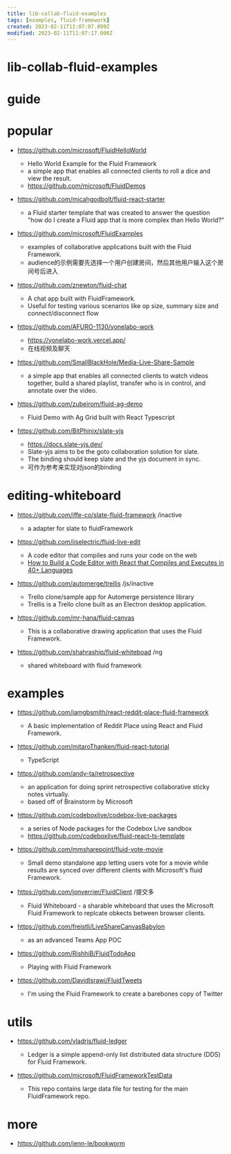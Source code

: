 ```yaml
---
title: lib-collab-fluid-examples
tags: [examples, fluid-framework]
created: 2023-02-11T11:07:07.099Z
modified: 2023-02-11T11:07:17.008Z
---
```


# lib-collab-fluid-examples

# guide

# popular
- https://github.com/microsoft/FluidHelloWorld
  - Hello World Example for the Fluid Framework
  - a simple app that enables all connected clients to roll a dice and view the result. 
  - https://github.com/microsoft/FluidDemos

- https://github.com/micahgodbolt/fluid-react-starter
  - a Fluid starter template that was created to answer the question "how do I create a Fluid app that is more complex than Hello World?" 

- https://github.com/microsoft/FluidExamples
  - examples of collaborative applications built with the Fluid Framework.
  - audience的示例需要先选择一个用户创建房间，然后其他用户输入这个房间号后进入

- https://github.com/znewton/fluid-chat
  - A chat app built with FluidFramework. 
  - Useful for testing various scenarios like op size, summary size and connect/disconnect flow
- https://github.com/AFURO-1130/yonelabo-work
  - https://yonelabo-work.vercel.app/
  - 在线视频及聊天
- https://github.com/SmallBlackHole/Media-Live-Share-Sample
  - a simple app that enables all connected clients to watch videos together, build a shared playlist, transfer who is in control, and annotate over the video.

- https://github.com/zubeirom/fluid-ag-demo
  - Fluid Demo with Ag Grid built with React Typescript

- https://github.com/BitPhinix/slate-yjs
  - https://docs.slate-yjs.dev/
  - Slate-yjs aims to be the goto collaboration solution for slate. 
  - The binding should keep slate and the yjs document in sync.
  - 可作为参考来实现对json的binding
# editing-whiteboard
- https://github.com/iffe-co/slate-fluid-framework /inactive
  - a adapter for slate to fluidFramework

- https://github.com/jiselectric/fluid-live-edit
  - A code editor that compiles and runs your code on the web
  - [How to Build a Code Editor with React that Compiles and Executes in 40+ Languages](https://www.freecodecamp.org/news/how-to-build-react-based-code-editor/)

- https://github.com/automerge/trellis /js/inactive
  - Trello clone/sample app for Automerge persistence library
  - Trellis is a Trello clone built as an Electron desktop application. 

- https://github.com/mr-hana/fluid-canvas
  - This is a collaborative drawing application that uses the Fluid Framework.
- https://github.com/shahraship/fluid-whiteboad /ng
  - shared whiteboard with fluid framework
# examples
- https://github.com/iamgbsmith/react-reddit-place-fluid-framework
  - A basic implementation of Reddit Place using React and Fluid Framework.

- https://github.com/mitaroThanken/fluid-react-tutorial
  - TypeScript

- https://github.com/andy-ta/retrospective
  - an application for doing sprint retrospective collaborative sticky notes virtually.
  - based off of Brainstorm by Microsoft

- https://github.com/codeboxlive/codebox-live-packages
  - a series of Node packages for the Codebox Live sandbox
  - https://github.com/codeboxlive/fluid-react-ts-template

- https://github.com/mmsharepoint/fluid-vote-movie
  - Small demo standalone app letting users vote for a movie while results are synced over different clients with Microsoft's fluid Framework.

- https://github.com/jonverrier/FluidClient /提交多
  - Fluid Whiteboard - a sharable whiteboard that uses the Microsoft Fluid Framework to replcate obkects between browser clients.

- https://github.com/freistli/LiveShareCanvasBabylon
  - as an advanced Teams App POC

- https://github.com/RishhiB/FluidTodoApp
  - Playing with Fluid Framework

- https://github.com/DavidIsrawi/FluidTweets
  - I'm using the Fluid Framework to create a barebones copy of Twitter
# utils
- https://github.com/vladris/fluid-ledger
  - Ledger is a simple append-only list distributed data structure (DDS) for Fluid Framework.

- https://github.com/microsoft/FluidFrameworkTestData
  - This repo contains large data file for testing for the main FluidFramework repo.
# more
- https://github.com/jenn-le/bookworm
